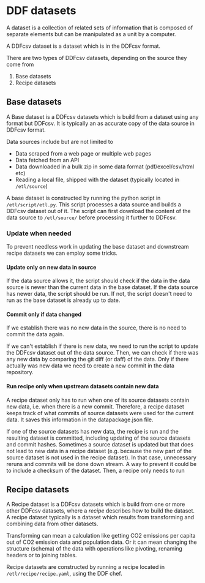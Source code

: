 # DDF datasets

A dataset is a collection of related sets of information that is composed of separate elements but can be manipulated as a unit by a computer.

A DDFcsv dataset is a dataset which is in the DDFcsv format.

There are two types of DDFcsv datasets, depending on the source they come from

1. Base datasets
2. Recipe datasets

## Base datasets

A Base dataset is a DDFcsv datasets which is build from a dataset using any format but DDFcsv. It is typically an as accurate copy of the data source in DDFcsv format.

Data sources include but are not limited to

- Data scraped from a web page or multiple web pages
- Data fetched from an API
- Data downloaded in a bulk zip in some data format (pdf/excel/csv/html etc)
- Reading a local file, shipped with the dataset (typically located in `/etl/source`)

A base dataset is constructed by running the python script in `/etl/script/etl.py`. This script processes a data source and builds a DDFcsv dataset out of it. The script can first download the content of the data source to `/etl/source/` before processing it further to DDFcsv.

### Update when needed

To prevent needless work in updating the base dataset and downstream recipe datasets we can employ some tricks.

#### Update only on new data in source

If the data source allows it, the script should check if the data in the data source is newer than the current data in the base dataset. If the data source has newer data, the script should be run. If not, the script doesn't need to run as the base dataset is already up to date. 

#### Commit only if data changed

If we establish there was no new data in the source, there is no need to commit the data again.

If we can't establish if there is new data, we need to run the script to update the DDFcsv dataset out of the data source. Then, we can check if there was any new data by comparing the git diff (or daff) of the data. Only if there actually was new data we need to create a new commit in the data repository.

#### Run recipe only when upstream datasets contain new data

A recipe dataset only has to run when one of its source datasets contain new data, i.e. when there is a new commit. Therefore, a recipe dataset keeps track of what commits of source datasets were used for the current data. It saves this information in the datapackage.json file. 

If one of the source datasets has new data, the recipe is run and the resulting dataset is committed, including updating of the source datasets and commit hashes. Sometimes a source dataset is updated but that does not lead to new data in a recipe dataset (e.g. because the new part of the source dataset is not used in the recipe dataset). In that case, unnecessary reruns and commits will be done down stream. A way to prevent it could be to include a checksum of the dataset. Then, a recipe only needs to run 

## Recipe datasets

A Recipe dataset is a DDFcsv datasets which is build from one or more other DDFcsv datasets, where a *recipe* describes how to build the dataset. A recipe dataset typically is a dataset which results from transforming and combining data from other datasets. 

Transforming can mean a calculation like getting CO2 emissions per capita out of CO2 emission data and population data. Or it can mean changing the structure (schema) of the data with operations like pivoting, renaming headers or to joining tables.

Recipe datasets are constructed by running a recipe located in `/etl/recipe/recipe.yaml`, using the DDF chef.